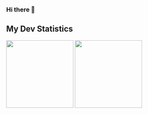 ### Hi there 👋

## My Dev Statistics

<p>  
<img height="180em" src="https://github-readme-stats.vercel.app/api?username=gschadegg&show_icons=true&hide_border=true" />

<img height="180em" src="https://github-readme-stats.vercel.app/api/top-langs/?username=gschadegg&exclude_repo=KNN-Image-Classification&show_icons=true&hide_border=true&layout=compact&langs_count=8"/>  
</p>  


<!--
**gschadegg/gschadegg** is a ✨ _special_ ✨ repository because its `README.md` (this file) appears on your GitHub profile.

Here are some ideas to get you started:

- 🔭 I’m currently working on ...
- 🌱 I’m currently learning ...
- 👯 I’m looking to collaborate on ...
- 🤔 I’m looking for help with ...
- 💬 Ask me about ...
- 📫 How to reach me: ...
- 😄 Pronouns: ...
- ⚡ Fun fact: ...
-->

